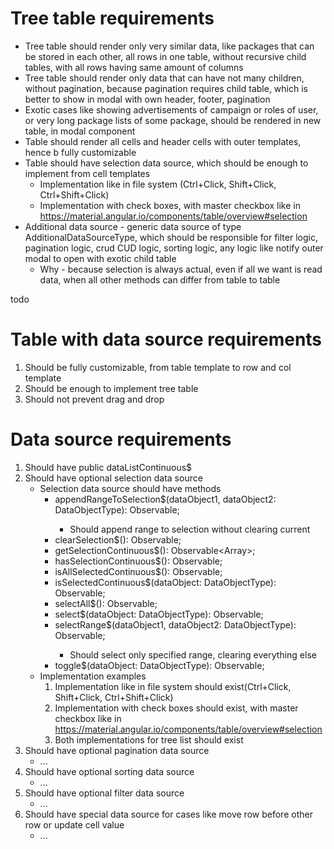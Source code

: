 # Tree table requirements
- Tree table should render only very similar data, like packages that can be stored in each other, all rows in one table, without recursive child tables, with all rows having same amount of columns
- Tree table should render only data that can have not many children, without pagination, because pagination requires child table, which is better to show in modal with own header, footer, pagination
- Exotic cases like showing advertisements of campaign or roles of user, or very long package lists of some package, should be rendered in new table, in modal component
- Table should render all cells and header cells with outer templates, hence b fully customizable
- Table should have selection data source, which should be enough to implement from cell templates
  - Implementation like in file system (Ctrl+Click, Shift+Click, Ctrl+Shift+Click)
  - Implementation with check boxes, with master checkbox like in https://material.angular.io/components/table/overview#selection
- Additional data source - generic data source of type AdditionalDataSourceType, which should be responsible for filter logic, pagination logic, crud CUD logic, sorting logic, any logic like notify outer modal to open with exotic child table
  - Why - because selection is always actual, even if all we want is read data, when all other methods can differ from table to table

todo
# Table with data source requirements
1. Should be fully customizable, from table template to row and col template
1. Should be enough to implement tree table
1. Should not prevent drag and drop
# Data source requirements
1. Should have public dataListContinuous$
1. Should have optional selection data source
    - Selection data source should have methods
      - appendRangeToSelection$(dataObject1, dataObject2: DataObjectType): Observable<void>;
        - Should append range to selection without clearing current
      - clearSelection$(): Observable<void>;
      - getSelectionContinuous$(): Observable<Array<DataObjectType>>;
      - hasSelectionContinuous$(): Observable<boolean>;
      - isAllSelectedContinuous$(): Observable<boolean>;
      - isSelectedContinuous$(dataObject: DataObjectType): Observable<boolean>;
      - selectAll$(): Observable<void>;
      - select$(dataObject: DataObjectType): Observable<void>;
      - selectRange$(dataObject1, dataObject2: DataObjectType): Observable<void>;
        - Should select only specified range, clearing everything else
      - toggle$(dataObject: DataObjectType): Observable<void>;
    - Implementation examples
      1. Implementation like in file system should exist(Ctrl+Click, Shift+Click, Ctrl+Shift+Click)
      1. Implementation with check boxes should exist, with master checkbox like in https://material.angular.io/components/table/overview#selection
      1. Both implementations for tree list should exist
1. Should have optional pagination data source
    - ...
1. Should have optional sorting data source
    - ...
1. Should have optional filter data source
    - ...
1. Should have special data source for cases like move row before other row or update cell value 
    - ...
